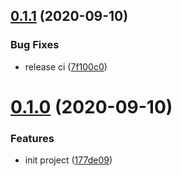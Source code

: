 ## [0.1.1](https://github.com/serverless-plus/coding/compare/v0.1.0...v0.1.1) (2020-09-10)


### Bug Fixes

* release ci ([7f100c0](https://github.com/serverless-plus/coding/commit/7f100c03633d99de9caaa8bbe9f8ad756d8831b8))

# [0.1.0](https://github.com/serverless-plus/coding/compare/v0.0.1...v0.1.0) (2020-09-10)


### Features

* init project ([177de09](https://github.com/serverless-plus/coding/commit/177de09a1f746bf835541b9dcedb3ba56fdfd472))

